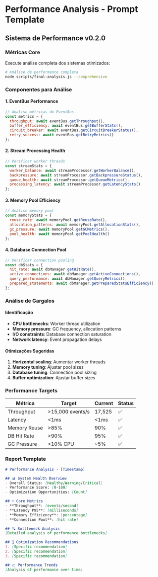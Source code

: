 # Performance Analysis - Prompt Template

## Sistema de Performance v0.2.0

### Métricas Core
Execute análise completa dos sistemas otimizados:

```bash
# Análise de performance completa
node scripts/final-analysis.js --comprehensive
```

### Componentes para Análise

#### 1. EventBus Performance
```javascript
// Analise métricas do EventBus
const metrics = {
  throughput: await eventBus.getThroughput(),
  buffer_efficiency: await eventBus.getBufferStats(),
  circuit_breaker: await eventBus.getCircuitBreakerStatus(),
  retry_success: await eventBus.getRetryMetrics()
};
```

#### 2. Stream Processing Health
```javascript
// Verificar worker threads
const streamStats = {
  worker_balance: await streamProcessor.getWorkerBalance(),
  backpressure: await streamProcessor.getBackpressureStatus(),
  queue_health: await streamProcessor.getQueueMetrics(),
  processing_latency: await streamProcessor.getLatencyStats()
};
```

#### 3. Memory Pool Efficiency
```javascript
// Análise memory pool
const memoryStats = {
  reuse_rate: await memoryPool.getReuseRate(),
  allocation_patterns: await memoryPool.getAllocationStats(),
  gc_pressure: await memoryPool.getGCMetrics(),
  pool_health: await memoryPool.getPoolHealth()
};
```

#### 4. Database Connection Pool
```javascript
// Verificar connection pooling
const dbStats = {
  hit_rate: await dbManager.getHitRate(),
  active_connections: await dbManager.getActiveConnections(),
  query_performance: await dbManager.getQueryMetrics(),
  prepared_statements: await dbManager.getPreparedStatsEfficiency()
};
```

### Análise de Gargalos

#### Identificação
- **CPU bottlenecks**: Worker thread utilization
- **Memory pressure**: GC frequency, allocation patterns  
- **I/O constraints**: Database connection saturation
- **Network latency**: Event propagation delays

#### Otimizações Sugeridas
1. **Horizontal scaling**: Aumentar worker threads
2. **Memory tuning**: Ajustar pool sizes
3. **Database tuning**: Connection pool sizing
4. **Buffer optimization**: Ajustar buffer sizes

### Performance Targets

| Métrica | Target | Current | Status |
|---------|--------|---------|--------|
| Throughput | >15,000 events/s | 17,525 | ✅ |
| Latency | <1ms | <1ms | ✅ |
| Memory Reuse | >85% | 90% | ✅ |
| DB Hit Rate | >90% | 95% | ✅ |
| GC Pressure | <10% CPU | ~5% | ✅ |

### Report Template
```markdown
# Performance Analysis - [Timestamp]

## 📊 System Health Overview
- Overall Status: [Healthy/Warning/Critical]
- Performance Score: [0-100]
- Optimization Opportunities: [Count]

## ⚡ Core Metrics
- **Throughput**: [events/second]
- **Latency P95**: [milliseconds]
- **Memory Efficiency**: [percentage]
- **Connection Pool**: [hit rate]

## 🔍 Bottleneck Analysis
[Detailed analysis of performance bottlenecks]

## 🚀 Optimization Recommendations
1. [Specific recommendation]
2. [Specific recommendation]
3. [Specific recommendation]

## 📈 Performance Trends
[Analysis of performance over time]
```